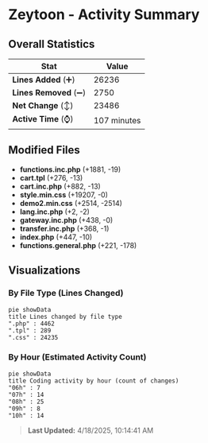 # Zeytoon - Activity Summary 

## Overall Statistics

| Stat                   | Value                                                             |
| ---------------------- | ----------------------------------------------------------------- |
| **Lines Added** (➕)   | 26236                                          |
| **Lines Removed** (➖) | 2750                                        |
| **Net Change** (↕)    | 23486                |
| **Active Time** (⌚)   | 107 minutes |


## Modified Files
- **functions.inc.php** (+1881, -19)
- **cart.tpl** (+276, -13)
- **cart.inc.php** (+882, -13)
- **style.min.css** (+19207, -0)
- **demo2.min.css** (+2514, -2514)
- **lang.inc.php** (+2, -2)
- **gateway.inc.php** (+438, -0)
- **transfer.inc.php** (+368, -1)
- **index.php** (+447, -10)
- **functions.general.php** (+221, -178)

## Visualizations

### By File Type (Lines Changed)

```mermaid
pie showData
title Lines changed by file type
".php" : 4462
".tpl" : 289
".css" : 24235
```

### By Hour (Estimated Activity Count)

```mermaid
pie showData
title Coding activity by hour (count of changes)
"06h" : 7
"07h" : 14
"08h" : 25
"09h" : 8
"10h" : 14
```


> **Last Updated:** 4/18/2025, 10:14:41 AM